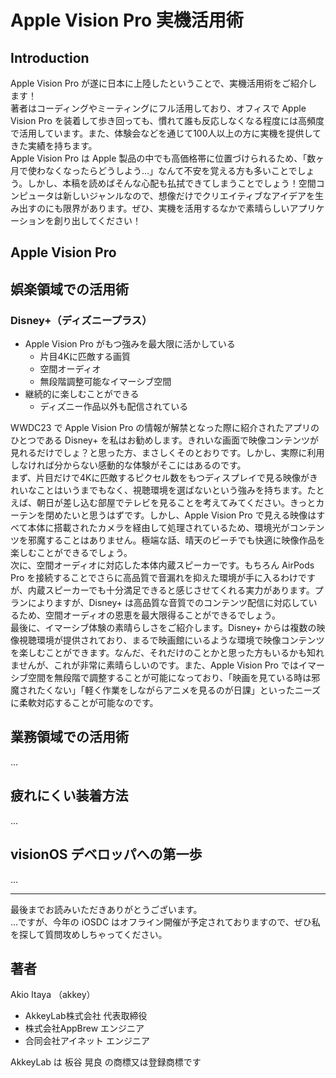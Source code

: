 # Apple Vision Pro 実機活用術

## Introduction
Apple Vision Pro が遂に日本に上陸したということで、実機活用術をご紹介します！  
著者はコーディングやミーティングにフル活用しており、オフィスで Apple Vision Pro を装着して歩き回っても、慣れて誰も反応しなくなる程度には高頻度で活用しています。また、体験会などを通じて100人以上の方に実機を提供してきた実績を持ちます。  
Apple Vision Pro は Apple 製品の中でも高価格帯に位置づけられるため、「数ヶ月で使わなくなったらどうしよう…」なんて不安を覚える方も多いことでしょう。しかし、本稿を読めばそんな心配も払拭できてしまうことでしょう！空間コンピュータは新しいジャンルなので、想像だけでクリエイティブなアイデアを生み出すのにも限界があります。ぜひ、実機を活用するなかで素晴らしいアプリケーションを創り出してください！

## Apple Vision Pro

## 娯楽領域での活用術
### Disney+（ディズニープラス）
- Apple Vision Pro がもつ強みを最大限に活かしている
    - 片目4Kに匹敵する画質
    - 空間オーディオ
    - 無段階調整可能なイマーシブ空間
- 継続的に楽しむことができる
    - ディズニー作品以外も配信されている

WWDC23 で Apple Vision Pro の情報が解禁となった際に紹介されたアプリのひとつである Disney+ を私はお勧めします。きれいな画面で映像コンテンツが見れるだけでしょ？と思った方、まさしくそのとおりです。しかし、実際に利用しなければ分からない感動的な体験がそこにはあるのです。  
まず、片目だけで4Kに匹敵するピクセル数をもつディスプレイで見る映像がきれいなことはいうまでもなく、視聴環境を選ばないという強みを持ちます。たとえば、朝日が差し込む部屋でテレビを見ることを考えてみてください。きっとカーテンを閉めたいと思うはずです。しかし、Apple Vision Pro で見える映像はすべて本体に搭載されたカメラを経由して処理されているため、環境光がコンテンツを邪魔することはありません。極端な話、晴天のビーチでも快適に映像作品を楽しむことができるでしょう。  
次に、空間オーディオに対応した本体内蔵スピーカーです。もちろん AirPods Pro を接続することでさらに高品質で音漏れを抑えた環境が手に入るわけですが、内蔵スピーカーでも十分満足できると感じさせてくれる実力があります。プランによりますが、Disney+ は高品質な音質でのコンテンツ配信に対応しているため、空間オーディオの恩恵を最大限得ることができるでしょう。  
最後に、イマーシブ体験の素晴らしさをご紹介します。Disney+ からは複数の映像視聴環境が提供されており、まるで映画館にいるような環境で映像コンテンツを楽しむことができます。なんだ、それだけのことかと思った方もいるかも知れませんが、これが非常に素晴らしいのです。また、Apple Vision Pro ではイマーシブ空間を無段階で調整することが可能になっており、「映画を見ている時は邪魔されたくない」「軽く作業をしながらアニメを見るのが日課」といったニーズに柔軟対応することが可能なのです。

## 業務領域での活用術
...

## 疲れにくい装着方法
...

## visionOS デベロッパへの第一歩
...

---

最後までお読みいただきありがとうございます。  
...ですが、今年の iOSDC はオフライン開催が予定されておりますので、ぜひ私を探して質問攻めしちゃってください。  

## 著者
Akio Itaya （akkey）

- AkkeyLab株式会社 代表取締役
- 株式会社AppBrew エンジニア
- 合同会社アイネット エンジニア

AkkeyLab は 板谷 晃良 の商標又は登録商標です
